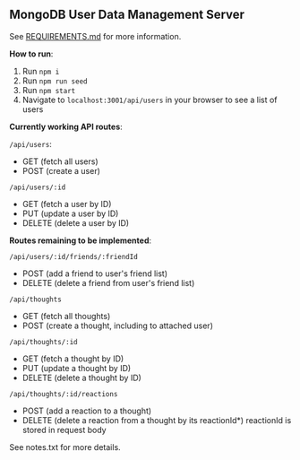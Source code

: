 ## MongoDB User Data Management Server ##

See [REQUIREMENTS.md](/REQUIREMENTS.md) for more information.

**How to run**:

1. Run `npm i`
2. Run `npm run seed`
2. Run `npm start`
3. Navigate to `localhost:3001/api/users` in your browser to see a list of users

**Currently working API routes**:

`/api/users`:
- GET     (fetch all users)
- POST    (create a user)

`/api/users/:id`
- GET     (fetch a user by ID)
- PUT     (update a user by ID)
- DELETE  (delete a user by ID)

**Routes remaining to be implemented**:

`/api/users/:id/friends/:friendId`
- POST    (add a friend to user's friend list)
- DELETE  (delete a friend from user's friend list)

`/api/thoughts`
- GET     (fetch all thoughts)
- POST    (create a thought, including to attached user)

`/api/thoughts/:id`
- GET     (fetch a thought by ID)
- PUT     (update a thought by ID)
- DELETE  (delete a thought by ID)

`/api/thoughts/:id/reactions`
- POST    (add a reaction to a thought)
- DELETE  (delete a reaction from a thought by its reactionId*)
    reactionId is stored in request body

See notes.txt for more details.